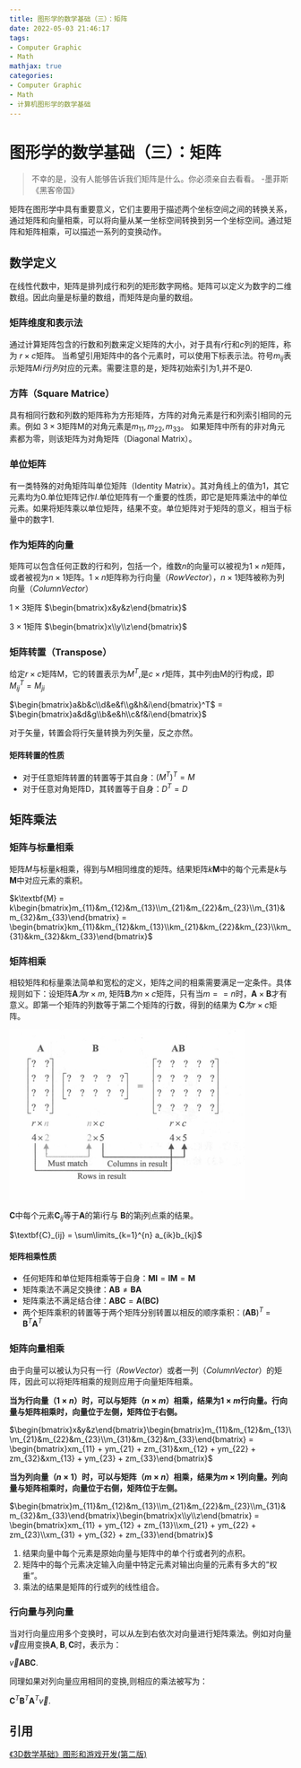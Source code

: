 ```yaml
---
title: 图形学的数学基础（三）：矩阵
date: 2022-05-03 21:46:17
tags:
- Computer Graphic
- Math
mathjax: true
categories:
- Computer Graphic
- Math
- 计算机图形学的数学基础
---
```


# 图形学的数学基础（三）：矩阵
> 不幸的是，没有人能够告诉我们矩阵是什么。你必须亲自去看看。 -墨菲斯《黑客帝国》

矩阵在图形学中具有重要意义，它们主要用于描述两个坐标空间之间的转换关系，通过矩阵和向量相乘，可以将向量从某一坐标空间转换到另一个坐标空间。通过矩阵和矩阵相乘，可以描述一系列的变换动作。

## 数学定义
在线性代数中，矩阵是排列成行和列的矩形数字网格。矩阵可以定义为数字的二维数组。因此向量是标量的数组，而矩阵是向量的数组。

### 矩阵维度和表示法
通过计算矩阵包含的行数和列数来定义矩阵的大小，对于具有$r$行和$c$列的矩阵，称为 $r \times c$矩阵。
当希望引用矩阵中的各个元素时，可以使用下标表示法。符号$m_{ij}$表示矩阵$Mi行j列$对应的元素。需要注意的是，矩阵初始索引为1,并不是0.

### 方阵（Square Matrice）
具有相同行数和列数的矩阵称为方形矩阵，方阵的对角元素是行和列索引相同的元素。例如 $3\times3$矩阵M的对角元素是$m_{11},m_{22},m_{33}$。
如果矩阵中所有的非对角元素都为零，则该矩阵为对角矩阵（Diagonal Matrix）。

### 单位矩阵
有一类特殊的对角矩阵叫单位矩阵（Identity Matrix）。其对角线上的值为1，其它元素均为0.单位矩阵记作$I$.单位矩阵有一个重要的性质，即它是矩阵乘法中的单位元素。如果将矩阵乘以单位矩阵，结果不变。单位矩阵对于矩阵的意义，相当于标量中的数字1.

### 作为矩阵的向量
矩阵可以包含任何正数的行和列，包括一个，维数$n$的向量可以被视为$1\times n$矩阵，或者被视为$n\times 1$矩阵。$1\times n$矩阵称为行向量（$Row Vector$），$n\times 1$矩阵被称为列向量（$Column Vector$）

$1\times 3$矩阵 $\begin{bmatrix}x&y&z\end{bmatrix}$

$3\times 1$矩阵 $\begin{bmatrix}x\\y\\z\end{bmatrix}$

### 矩阵转置（Transpose）
给定$r\times c$矩阵M，它的转置表示为$M^T$,是$c\times r$矩阵，其中列由M的行构成，即 $M^T_{ij} = M_{ji}$

$\begin{bmatrix}a&b&c\\d&e&f\\g&h&i\end{bmatrix}^T$ = $\begin{bmatrix}a&d&g\\b&e&h\\c&f&i\end{bmatrix}$

对于矢量，转置会将行矢量转换为列矢量，反之亦然。

#### 矩阵转置的性质

- 对于任意矩阵转置的转置等于其自身：$(M^T)^T = M$
- 对于任意对角矩阵D，其转置等于自身：$D^T = D$

## 矩阵乘法

### 矩阵与标量相乘
矩阵$M$与标量$k$相乘，得到与M相同维度的矩阵。结果矩阵$k\textbf{M}$中的每个元素是$k$与$\textbf{M}$中对应元素的乘积。

$k\textbf{M} = k\begin{bmatrix}m_{11}&m_{12}&m_{13}\\m_{21}&m_{22}&m_{23}\\m_{31}&m_{32}&m_{33}\end{bmatrix} = \begin{bmatrix}km_{11}&km_{12}&km_{13}\\km_{21}&km_{22}&km_{23}\\km_{31}&km_{32}&km_{33}\end{bmatrix}$

### 矩阵相乘
相较矩阵和标量乘法简单和宽松的定义，矩阵之间的相乘需要满足一定条件。具体规则如下：设矩阵$\textbf{A}为r \times m$, 矩阵$\textbf{B}为 n \times c$矩阵，只有当$m == n$时，$\textbf{A} \times \textbf{B}$才有意义。即第一个矩阵的列数等于第二个矩阵的行数，得到的结果为 $\textbf{C}为 r \times c$矩阵。

![alt](图形学的数学基础（三）：矩阵/1.jpg)

$\textbf{C}$中每个元素$\textbf{C}_{ij}$等于$\textbf{A}$的第i行与 $\textbf{B}$的第j列点乘的结果。

$\textbf{C}_{ij} = \sum\limits_{k=1}^{n} a_{ik}b_{kj}$

#### 矩阵相乘性质
- 任何矩阵和单位矩阵相乘等于自身：$\textbf{MI} = \textbf{IM} = \textbf{M}$ 
- 矩阵乘法不满足交换律：$\textbf{AB} ≠ \textbf{BA}$
- 矩阵乘法不满足结合律：$\textbf{ABC} = \textbf{A(BC)}$
- 两个矩阵乘积的转置等于两个矩阵分别转置以相反的顺序乘积：$(\textbf{AB})^T$ = $\textbf{B}^T\textbf{A}^T$

### 矩阵向量相乘
由于向量可以被认为只有一行（$Row Vector$）或者一列（$Column Vector$）的矩阵，因此可以将矩阵相乘的规则应用于向量矩阵相乘。

**当为行向量（$1 \times n$）时，可以与矩阵（$n \times m$）相乘，结果为$1 \times m$行向量。行向量与矩阵相乘时，向量位于左侧，矩阵位于右侧。**

$\begin{bmatrix}x&y&z\end{bmatrix}\begin{bmatrix}m_{11}&m_{12}&m_{13}\\m_{21}&m_{22}&m_{23}\\m_{31}&m_{32}&m_{33}\end{bmatrix} = \begin{bmatrix}xm_{11} + ym_{21} + zm_{31}&xm_{12} + ym_{22} + zm_{32}&xm_{13} + ym_{23} + zm_{33}\end{bmatrix}$

**当为列向量（$n \times 1$）时，可以与矩阵（$m \times n$）相乘，结果为$m \times 1$列向量。列向量与矩阵相乘时，向量位于右侧，矩阵位于左侧。**

$\begin{bmatrix}m_{11}&m_{12}&m_{13}\\m_{21}&m_{22}&m_{23}\\m_{31}&m_{32}&m_{33}\end{bmatrix}\begin{bmatrix}x\\y\\z\end{bmatrix} = \begin{bmatrix}xm_{11} + ym_{12} + zm_{13}\\xm_{21} + ym_{22} + zm_{23}\\xm_{31} + ym_{32} + zm_{33}\end{bmatrix}$

1. 结果向量中每个元素是原始向量与矩阵中的单个行或者列的点积。
2. 矩阵中的每个元素决定输入向量中特定元素对输出向量的元素有多大的“权重”。
3. 乘法的结果是矩阵的行或列的线性组合。

### 行向量与列向量
当对行向量应用多个变换时，可以从左到右依次对向量进行矩阵乘法。例如对向量$\vec{v}$应用变换$\textbf{A},\textbf{B},\textbf{C}$时，表示为：

$\vec{v}\textbf{ABC}$.

同理如果对列向量应用相同的变换,则相应的乘法被写为：

$\textbf{C}^T\textbf{B}^T\textbf{A}^T\vec{v}$.

## 引用
[《3D数学基础》图形和游戏开发(第二版)](https://item.jd.com/12659881.html)
